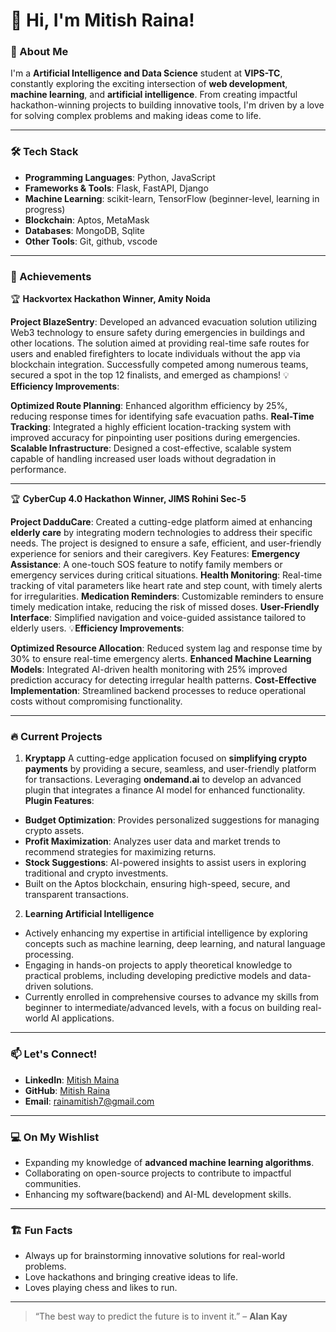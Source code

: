 # 👋 Hi, I'm Mitish Raina!

### 🚀 About Me
I'm a **Artificial Intelligence and Data Science** student at **VIPS-TC**, constantly exploring the exciting intersection of **web development**, **machine learning**, and **artificial intelligence**. From creating impactful hackathon-winning projects to building innovative tools, I'm driven by a love for solving complex problems and making ideas come to life.

---

### 🛠️ Tech Stack
- **Programming Languages**: Python, JavaScript  
- **Frameworks & Tools**: Flask, FastAPI, Django  
- **Machine Learning**: scikit-learn, TensorFlow (beginner-level, learning in progress)  
- **Blockchain**: Aptos, MetaMask  
- **Databases**: MongoDB, Sqlite
- **Other Tools**: Git, github, vscode

---

### 🌟 Achievements
🏆 **Hackvortex Hackathon Winner, Amity Noida**

**Project BlazeSentry**: Developed an advanced evacuation solution utilizing Web3 technology to ensure safety during emergencies in buildings and other locations. The solution aimed at providing real-time safe routes for users and enabled firefighters to locate individuals without the app via blockchain integration. Successfully competed among numerous teams, secured a spot in the top 12 finalists, and emerged as champions!
💡**Efficiency Improvements**:

**Optimized Route Planning**: Enhanced algorithm efficiency by 25%, reducing response times for identifying safe evacuation paths.
**Real-Time Tracking**: Integrated a highly efficient location-tracking system with improved accuracy for pinpointing user positions during emergencies.
**Scalable Infrastructure**: Designed a cost-effective, scalable system capable of handling increased user loads without degradation in performance.

---
🏆 **CyberCup 4.0 Hackathon Winner, JIMS Rohini Sec-5**

**Project DadduCare**: Created a cutting-edge platform aimed at enhancing **elderly care** by integrating modern technologies to address their specific needs. The project is designed to ensure a safe, efficient, and user-friendly experience for seniors and their caregivers.
Key Features:
**Emergency Assistance**: A one-touch SOS feature to notify family members or emergency services during critical situations.
**Health Monitoring**: Real-time tracking of vital parameters like heart rate and step count, with timely alerts for irregularities.
**Medication Reminders**: Customizable reminders to ensure timely medication intake, reducing the risk of missed doses.
**User-Friendly Interface**: Simplified navigation and voice-guided assistance tailored to elderly users.
💡**Efficiency Improvements**:

**Optimized Resource Allocation**: Reduced system lag and response time by 30% to ensure real-time emergency alerts.
**Enhanced Machine Learning Models**: Integrated AI-driven health monitoring with 25% improved prediction accuracy for detecting irregular health patterns.
**Cost-Effective Implementation**: Streamlined backend processes to reduce operational costs without compromising functionality.

---
### 🔥 Current Projects
1. **Kryptapp**
A cutting-edge application focused on **simplifying crypto payments** by providing a secure, seamless, and user-friendly platform for transactions.
Leveraging **ondemand.ai** to develop an advanced plugin that integrates a finance AI model for enhanced functionality.
  **Plugin Features**:
 - **Budget Optimization**: Provides personalized suggestions for managing crypto assets.
 - **Profit Maximization**: Analyzes user data and market trends to recommend strategies for maximizing returns.
 - **Stock Suggestions**: AI-powered insights to assist users in exploring traditional and crypto investments.
 - Built on the Aptos blockchain, ensuring high-speed, secure, and transparent transactions.

2. **Learning Artificial Intelligence**
 - Actively enhancing my expertise in artificial intelligence by exploring concepts such as machine learning, deep learning, and natural language processing.
 - Engaging in hands-on projects to apply theoretical knowledge to practical problems, including developing predictive models and data-driven solutions.
 - Currently enrolled in comprehensive courses to advance my skills from beginner to intermediate/advanced levels, with a focus on building real-world AI applications.
---

### 📫 Let's Connect!
- **LinkedIn**: [Mitish Maina](https://www.linkedin.com/in/mitishraina)  
- **GitHub**: [Mitish Raina](https://github.com/mitishraina)  
- **Email**: rainamitish7@gmail.com  

---

### 💻 On My Wishlist
- Expanding my knowledge of **advanced machine learning algorithms**.  
- Collaborating on open-source projects to contribute to impactful communities.  
- Enhancing my software(backend) and AI-ML development skills.

---

### 🏗️ Fun Facts
- Always up for brainstorming innovative solutions for real-world problems.  
- Love hackathons and bringing creative ideas to life.
- Loves playing chess and likes to run.

---

> “The best way to predict the future is to invent it.” – **Alan Kay**
